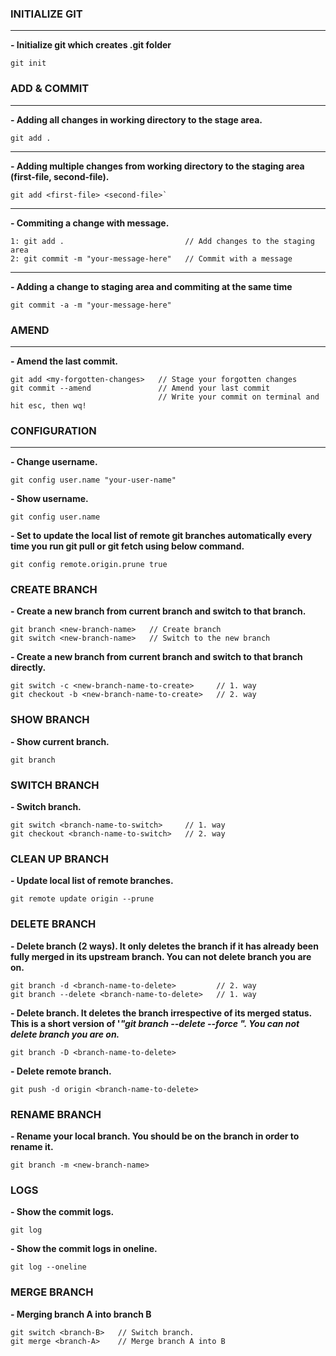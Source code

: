 ### INITIALIZE GIT
---

**- Initialize git which creates .git folder**
```
git init
```

### ADD & COMMIT
---
**- Adding all changes in working directory to the stage area.**
```
git add .
```

---
**- Adding multiple changes from working directory to the staging area (first-file, second-file).**
```
git add <first-file> <second-file>`
```

---
**- Commiting a change with message.**
```
1: git add .                           // Add changes to the staging area
2: git commit -m "your-message-here"   // Commit with a message
```
---
**- Adding a change to staging area and commiting at the same time**
```
git commit -a -m "your-message-here"
```

### AMEND
---

**- Amend the last commit.**
```
git add <my-forgotten-changes>   // Stage your forgotten changes
git commit --amend               // Amend your last commit
                                 // Write your commit on terminal and hit esc, then wq!
```

### CONFIGURATION
---

**- Change username.**
```
git config user.name "your-user-name"
```
**- Show username.**
```
git config user.name
```
**- Set to update the local list of remote git branches automatically every time you run git pull or git fetch using below command.**
```
git config remote.origin.prune true
```

### CREATE BRANCH

**- Create a new branch from current branch and switch to that branch.**
```
git branch <new-branch-name>   // Create branch
git switch <new-branch-name>   // Switch to the new branch
```
**- Create a new branch from current branch and switch to that branch directly.**
```
git switch -c <new-branch-name-to-create>     // 1. way
git checkout -b <new-branch-name-to-create>   // 2. way
```

### SHOW BRANCH

**- Show current branch.**
```
git branch
```

### SWITCH BRANCH

**- Switch branch.**
```
git switch <branch-name-to-switch>     // 1. way
git checkout <branch-name-to-switch>   // 2. way
```

### CLEAN UP BRANCH

**- Update local list of remote branches.**
```
git remote update origin --prune
```

### DELETE BRANCH

**- Delete branch (2 ways). It only deletes the branch if it has already been fully merged in its upstream branch. You can not delete branch you are on.**
```
git branch -d <branch-name-to-delete>         // 2. way
git branch --delete <branch-name-to-delete>   // 1. way
```
**- Delete branch. It deletes the branch irrespective of its merged status. This is a short version of '*"git branch --delete --force <branch-name-to-delete>". You can not delete branch you are on.***
```
git branch -D <branch-name-to-delete>
```
**- Delete remote branch.**
```
git push -d origin <branch-name-to-delete>
```

### RENAME BRANCH

**- Rename your local branch. You should be on the branch in order to rename it.**
```
git branch -m <new-branch-name>
```

### LOGS

**- Show the commit logs.**
```
git log
```
**- Show the commit logs in oneline.**
```
git log --oneline
```

### MERGE BRANCH

**- Merging branch A into branch B**
```
git switch <branch-B>   // Switch branch.
git merge <branch-A>    // Merge branch A into B
```
